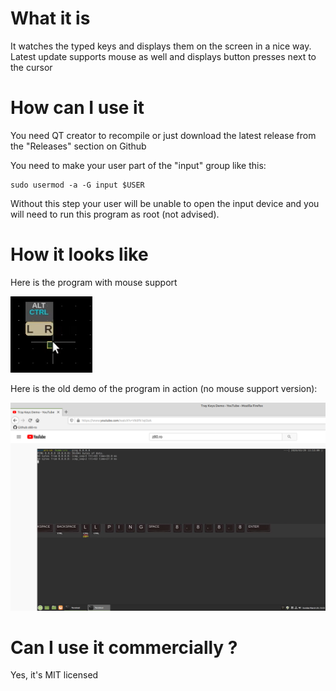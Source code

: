 # What it is
It watches the typed keys and displays them on the screen in a nice way.
Latest update supports mouse as well and displays button presses next to the cursor

# How can I use it
You need QT creator to recompile or just download the latest release from the "Releases" section on Github

You need to make your user part of the "input" group like this:
```
sudo usermod -a -G input $USER
```
Without this step your user will be unable to open the input device and you will need to run this program as root (not advised). 

# How it looks like

Here is the program with mouse support

[![TrayKeys Youtube demo](https://raw.githubusercontent.com/z80-ro/TrayKeys/master/docs/systray_mouse_demo.png)](https://youtu.be/z-A8CJix8-k "Awesome demo")


Here is the old demo of the program in action (no mouse support version):

[![TrayKeys Youtube demo](https://raw.githubusercontent.com/z80-ro/TrayKeys/master/docs/youtube_screen.png)](https://www.youtube.com/watch?v=Vk0Fk1ejOzA "Awesome demo")


# Can I use it commercially ?
Yes, it's MIT licensed

